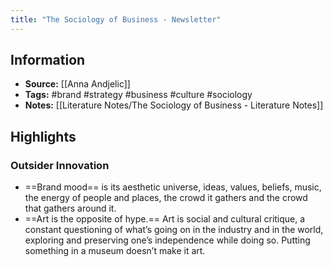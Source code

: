 ```yaml
---
title: "The Sociology of Business - Newsletter"
---
```

## Information
- **Source:** [[Anna Andjelic]]
- **Tags:** #brand #strategy #business #culture #sociology
- **Notes:** [[Literature Notes/The Sociology of Business - Literature Notes]]

## Highlights
### Outsider Innovation
- ==Brand mood== is its aesthetic universe, ideas, values, beliefs, music, the energy of people and places, the crowd it gathers and the crowd that gathers around it.
- ==Art is the opposite of hype.== Art is social and cultural critique, a constant questioning of what’s going on in the industry and in the world, exploring and preserving one’s independence while doing so. Putting something in a museum doesn’t make it art.